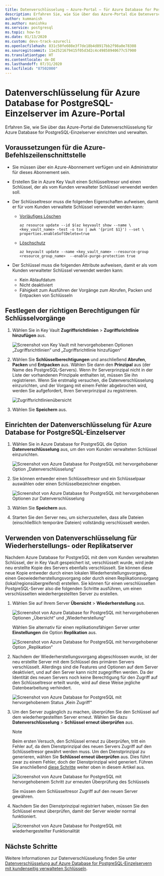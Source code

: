 ```yaml
---
title: Datenverschlüsselung – Azure-Portal – für Azure Database for PostgreSQL-Einzelserver
description: Erfahren Sie, wie Sie über das Azure-Portal die Datenverschlüsselung für Azure Database for PostgreSQL-Einzelserver einrichten und verwalten.
author: kummanish
ms.author: manishku
ms.service: postgresql
ms.topic: how-to
ms.date: 01/13/2020
ms.custom: devx-track-azurecli
ms.openlocfilehash: 831c50fe608e3f7de18b4d8917bb2f98a0e78308
ms.sourcegitcommit: 11e2521679415f05d3d2c4c49858940677c57900
ms.translationtype: HT
ms.contentlocale: de-DE
ms.lasthandoff: 07/31/2020
ms.locfileid: "87502000"
---
```

# <a name="data-encryption-for-azure-database-for-postgresql-single-server-by-using-the-azure-portal"></a>Datenverschlüsselung für Azure Database for PostgreSQL-Einzelserver im Azure-Portal

Erfahren Sie, wie Sie über das Azure-Portal die Datenverschlüsselung für Azure Database for PostgreSQL-Einzelserver einrichten und verwalten.

## <a name="prerequisites-for-azure-cli"></a>Voraussetzungen für die Azure-Befehlszeilenschnittstelle

* Sie müssen über ein Azure-Abonnement verfügen und ein Administrator für dieses Abonnement sein.
* Erstellen Sie in Azure Key Vault einen Schlüsseltresor und einen Schlüssel, der als vom Kunden verwalteter Schlüssel verwendet werden soll.
* Der Schlüsseltresor muss die folgenden Eigenschaften aufweisen, damit er für vom Kunden verwaltete Schlüssel verwendet werden kann:
  * [Vorläufiges Löschen](../key-vault/general/soft-delete-overview.md)

    ```azurecli-interactive
    az resource update --id $(az keyvault show --name \ <key_vault_name> -test -o tsv | awk '{print $1}') --set \ properties.enableSoftDelete=true
    ```

  * [Löschschutz](../key-vault/general/soft-delete-overview.md#purge-protection)

    ```azurecli-interactive
    az keyvault update --name <key_vault_name> --resource-group <resource_group_name>  --enable-purge-protection true
    ```

* Der Schlüssel muss die folgenden Attribute aufweisen, damit er als vom Kunden verwalteter Schlüssel verwendet werden kann:
  * Kein Ablaufdatum
  * Nicht deaktiviert
  * Fähigkeit zum Ausführen der Vorgänge zum Abrufen, Packen und Entpacken von Schlüsseln

## <a name="set-the-right-permissions-for-key-operations"></a>Festlegen der richtigen Berechtigungen für Schlüsselvorgänge

1. Wählen Sie in Key Vault **Zugriffsrichtlinien** > **Zugriffsrichtlinie hinzufügen** aus.

   ![Screenshot von Key Vault mit hervorgehobenen Optionen „Zugriffsrichtlinien“ und „Zugriffsrichtlinie hinzufügen“](media/concepts-data-access-and-security-data-encryption/show-access-policy-overview.png)

2. Wählen Sie **Schlüsselberechtigungen** und anschließend **Abrufen**, **Packen** und **Entpacken** aus. Wählen Sie dann den **Prinzipal** aus (der Name des PostgreSQL-Servers). Wenn Ihr Serverprinzipal nicht in der Liste der vorhandenen Prinzipale enthalten ist, müssen Sie ihn registrieren. Wenn Sie erstmalig versuchen, die Datenverschlüsselung einzurichten, und der Vorgang mit einem Fehler abgebrochen wird, werden Sie aufgefordert, Ihren Serverprinzipal zu registrieren.  

   ![Zugriffsrichtlinienübersicht](media/concepts-data-access-and-security-data-encryption/access-policy-wrap-unwrap.png)

3. Wählen Sie **Speichern** aus.

## <a name="set-data-encryption-for-azure-database-for-postgresql-single-server"></a>Einrichten der Datenverschlüsselung für Azure Database for PostgreSQL-Einzelserver

1. Wählen Sie in Azure Database for PostgreSQL die Option **Datenverschlüsselung** aus, um den vom Kunden verwalteten Schlüssel einzurichten.

   ![Screenshot von Azure Database for PostgreSQL mit hervorgehobener Option „Datenverschlüsselung“](media/concepts-data-access-and-security-data-encryption/data-encryption-overview.png)

2. Sie können entweder einen Schlüsseltresor und ein Schlüsselpaar auswählen oder einen Schlüsselbezeichner eingeben.

   ![Screenshot von Azure Database for PostgreSQL mit hervorgehobenen Optionen zur Datenverschlüsselung](media/concepts-data-access-and-security-data-encryption/setting-data-encryption.png)

3. Wählen Sie **Speichern** aus.

4. Starten Sie den Server neu, um sicherzustellen, dass alle Dateien (einschließlich temporäre Dateien) vollständig verschlüsselt werden.

## <a name="using-data-encryption-for-restore-or-replica-servers"></a>Verwenden von Datenverschlüsselung für Wiederherstellungs- oder Replikatserver

Nachdem Azure Database for PostgreSQL mit dem vom Kunden verwalteten Schlüssel, der in Key Vault gespeichert ist, verschlüsselt wurde, wird jede neu erstellte Kopie des Servers ebenfalls verschlüsselt. Sie können diese neue Kopie entweder durch einen lokalen Wiederherstellungsvorgang, einen Geowiederherstellungsvorgang oder durch einen Replikationsvorgang (lokal/regionsübergreifend) erstellen. Sie können für einen verschlüsselten PostgreSQL-Server also die folgenden Schritte ausführen, um einen verschlüsselten wiederhergestellten Server zu erstellen.

1. Wählen Sie auf Ihrem Server **Übersicht** > **Wiederherstellung** aus.

   ![Screenshot von Azure Database for PostgreSQL mit hervorgehobenen Optionen „Übersicht“ und „Wiederherstellung“](media/concepts-data-access-and-security-data-encryption/show-restore.png)

   Wählen Sie alternativ für einen replikationsfähigen Server unter **Einstellungen** die Option **Replikation** aus.

   ![Screenshot von Azure Database for PostgreSQL mit hervorgehobener Option „Replikation“](media/concepts-data-access-and-security-data-encryption/postgresql-replica.png)

2. Nachdem der Wiederherstellungsvorgang abgeschlossen wurde, ist der neu erstellte Server mit dem Schlüssel des primären Servers verschlüsselt. Allerdings sind die Features und Optionen auf dem Server deaktiviert, und auf den Server kann nicht zugegriffen werden. Da der Identität des neuen Servers noch keine Berechtigung für den Zugriff auf den Schlüsseltresor erteilt wurde, wird auf diese Weise jegliche Datenbearbeitung verhindert.

   ![Screenshot von Azure Database for PostgreSQL mit hervorgehobenem Status „Kein Zugriff“](media/concepts-data-access-and-security-data-encryption/show-restore-data-encryption.png)

3. Um den Server zugänglich zu machen, überprüfen Sie den Schlüssel auf dem wiederhergestellten Server erneut. Wählen Sie dazu **Datenverschlüsselung** > **Schlüssel erneut überprüfen** aus.

   > [!NOTE]
   > Beim ersten Versuch, den Schlüssel erneut zu überprüfen, tritt ein Fehler auf, da dem Dienstprinzipal des neuen Servers Zugriff auf den Schlüsseltresor gewährt werden muss. Um den Dienstprinzipal zu generieren, wählen Sie **Schlüssel erneut überprüfen** aus. Dies führt zwar zu einem Fehler, doch der Dienstprinzipal wird generiert. Führen Sie anschließend [diese Schritte](#set-the-right-permissions-for-key-operations) weiter oben in diesem Artikel aus.

   ![Screenshot von Azure Database for PostgreSQL mit hervorgehobenem Schritt zur erneuten Überprüfung des Schlüssels](media/concepts-data-access-and-security-data-encryption/show-revalidate-data-encryption.png)

   Sie müssen dem Schlüsseltresor Zugriff auf den neuen Server gewähren.

4. Nachdem Sie den Dienstprinzipal registriert haben, müssen Sie den Schlüssel erneut überprüfen, damit der Server wieder normal funktioniert.

   ![Screenshot von Azure Database for PostgreSQL mit wiederhergestellter Funktionalität](media/concepts-data-access-and-security-data-encryption/restore-successful.png)

## <a name="next-steps"></a>Nächste Schritte

 Weitere Informationen zur Datenverschlüsselung finden Sie unter [Datenverschlüsselung auf Azure Database for PostgreSQL-Einzelservern mit kundenseitig verwalteten Schlüsseln](concepts-data-encryption-postgresql.md).
